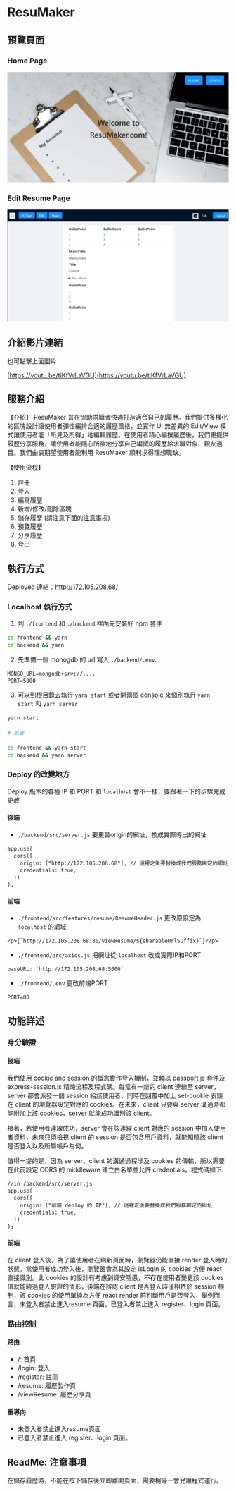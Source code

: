 # ResuMaker
## 預覽頁面
### Home Page
<a href="https://youtu.be/tiKfVrLaVGU"><img alt="home page" src="./img/homePage.png"></a>

### Edit Resume Page
<a href="https://youtu.be/tiKfVrLaVGU"><img alt="edit resume page" src="./img/resuMaker.png"></a>

## 介紹影片連結
也可點擊上面圖片

[https://youtu.be/tiKfVrLaVGU](https://youtu.be/tiKfVrLaVGU)

## 服務介紹
【介紹】
ResuMaker 旨在協助求職者快速打造適合自己的履歷。我們提供多樣化的區塊設計讓使用者彈性編排合適的履歷風格，並實作 UI 無差異的 Edit/View 模式讓使用者能「所見及所得」地編輯履歷。在使用者精心編撰履歷後，我們更提供履歷分享服務，讓使用者能隨心所欲地分享自己編撰的履歷給求職對象、親友過目。我們由衷期望使用者能利用 ResuMaker 順利求得理想職缺。

【使用流程】
1. 註冊
1. 登入
1. 編寫履歷
1. 新增/修改/刪除區塊
1. 儲存履歷 (請注意下面的[注意事項](#ReadMe-注意事項))
1. 預覽履歷
1. 分享履歷
1. 登出

## 執行方式

Deployed 連結：http://172.105.208.68/

### Localhost 執行方式

1. 到 `./frontend` 和 `./backend` 裡面先安裝好 npm 套件
```bash
cd frontend && yarn
cd backend && yarn
```

2. 先準備一個 monogdb 的 url 寫入 `./backend/.env`:

```
MONGO_URL=mongodb+srv://....
PORT=5000
```

3. 可以到根目錄去執行 `yarn start` 或者開兩個 console 來個別執行 `yarn start` 和 `yarn server`

```bash
yarn start

# 或者

cd frontend && yarn start
cd backend && yarn server
```

### Deploy 的改變地方

Deploy 版本的各種 IP 和 PORT 和 `localhost` 會不一樣，要跟著一下的步驟完成更改

#### 後端

- `./backend/src/server.js` 要更替origin的網址，換成實際導出的網址

```javascript=20
app.use(
  cors({
    origin: ["http://172.105.208.68"], // 這裡之後要替換成我們服務綁定的網址
    credentials: true,
  })
);
```

#### 前端

- `./frontend/src/features/resume/ResumeHeader.js` 更改原設定為`localhost` 的網域

```javascript=128
<p>{`http://172.105.208.68:80/viewResume/${sharableUrlSuffix}`}</p>
```

- `./frontend/arc/axios.js` 把網址從 `localhost` 改成實際IP和PORT

```javascript=5
baseURL: `http://172.105.208.68:5000`
```

- `./frontend/.env` 更改前端PORT

```
PORT=80
```


## 功能詳述
### 身分驗證
#### 後端
我們使用 cookie and session 的概念實作登入機制，並輔以 passport.js 套件及 express-session.js 精煉流程及程式碼。每當有一新的 client 連線至 server，server 都會派發一個 session 給該使用者，同時在回覆中加上 set-cookie 表頭在 client 的瀏覽器設定對應的 cookies。在未來，client 只要與 server 溝通時都能附加上該 cookies，server 就能成功識別該 client。

接著，若使用者連線成功，server 會在該連線 client 對應的 session 中加入使用者資料，未來只須檢視 client 的 session 是否包含用戶資料，就能知曉該 client 是否登入以及所屬帳戶為何。

值得一提的是，因為 server、client 的溝通過程涉及 cookies 的傳輸，所以需要在此前設定 CORS 的 middleware 建立白名單並允許 credentials，程式碼如下: 

```javascript=20
//in /backend/src/server.js
app.use(
  cors({
    origin: ["前端 deploy 的 IP"], // 這裡之後要替換成我們服務綁定的網址
    credentials: true,
  })
);
```

#### 前端
在 client 登入後，為了讓使用者在刷新頁面時，瀏覽器仍能直接 render 登入時的狀態。當使用者成功登入後，瀏覽器會為其設定 isLogin 的 cookies 方便 react 直接識別。此 cookies 的設計有考慮到資安隱患，不存在使用者變更該 cookies 值就能繞過登入驗證的情形，後端在辨認 client 是否登入時僅相依於 session 機制，該 cookies 的使用單純為方便 react render 前判斷用戶是否登入，舉例而言，未登入者禁止進入resume 頁面，已登入者禁止進入 register、login 頁面。

### 路由控制
#### 路由
* /: 首頁
* /login: 登入
* /register: 註冊
* /resume: 履歷製作頁
* /viewResume: 履歷分享頁

#### 重導向
* 未登入者禁止進入resume頁面
* 已登入者禁止進入 register、login 頁面。

## ReadMe: 注意事項
在儲存履歷時，不能在按下儲存後立即離開頁面，需要稍等一會兒讓程式運行。